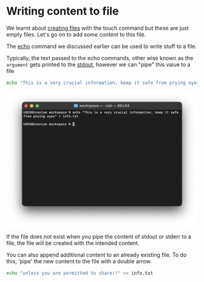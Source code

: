 # Writing content to file

We learnt about [creating files](./touch.md) with the touch command but these are just empty files. Let's go on to add some content to this file.

The [echo](./echo.md) command we discussed earlier can be used to write stuff to a file.

Typically, the text passed to the echo commands, other wise known as the `argument` gets printed to the [stdout](./std.md), however we can "pipe" this value to a file

```sh
echo "This is a very crucial information, keep it safe from prying eyes" > info.txt
```

![writing content to file](../../assets/shell-scripting/writing-to-file.png)

If the file does not exist when you pipe the content of stdout or stderr to a file, the file will be created with the intended content.

You can also append additional content to an already existing file. To do this, 'pipe' the new content to the file with a double arrow.

```sh
echo "unless you are permitted to share!!" >> info.txt
```
